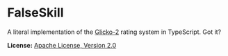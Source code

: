 FalseSkill
==========
A literal implementation of the [Glicko-2](http://www.glicko.net/glicko.html) rating system in TypeScript. Got it?

**License:** [Apache License, Version 2.0](http://www.apache.org/licenses/LICENSE-2.0.html)
